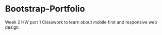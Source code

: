 # Bootstrap-Portfolio
Week 2 HW part 1
Classwork to learn about mobile first and responsive web design. 
